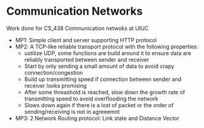 # Communication Networks
Work done for CS_438 Communication netwoks at UIUC
* MP1: Simple client and server supporting HTTP protocol
* MP2: A TCP-like reliable transport protocol with the following properties:
  - ustilize UDP, some functions are build around it to ensure data are reliably transported between sender and receiver
  - Start by only sending a small amount of data to avoid crapy connection/congestion
  - Build up transmitting speed if connection between sender and receiver looks promising
  - After some threashold is reached, slow down the growth rate of transmitting speed to avoid overflooding the network
  - Slows down again if there is a lost of packet or the order of sending/receiving is not in agreeemnt
* MP3: 2 Network Routing protocol: Link state and Distance Vector
